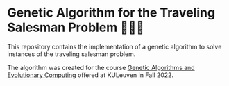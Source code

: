 # Genetic Algorithm for the Traveling Salesman Problem 🧬🧳🚗

This repository contains the implementation of a genetic algorithm to solve instances of the traveling salesman problem.

The algorithm was created for the course [Genetic Algorithms and Evolutionary Computing](https://onderwijsaanbod.kuleuven.be/syllabi/e/H02D1AE.htm#activetab=doelstellingen_idm9804064) offered at KULeuven in Fall 2022. 

